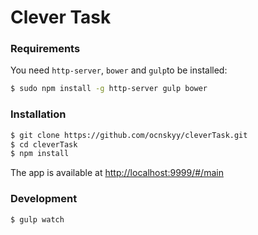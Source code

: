 # Clever Task
### Requirements
You need `http-server`, `bower` and `gulp`to be installed:
```sh
$ sudo npm install -g http-server gulp bower
``` 

### Installation
```sh
$ git clone https://github.com/ocnskyy/cleverTask.git
$ cd cleverTask
$ npm install
```

The app is available at <http://localhost:9999/#/main>
### Development
```sh
$ gulp watch
```
